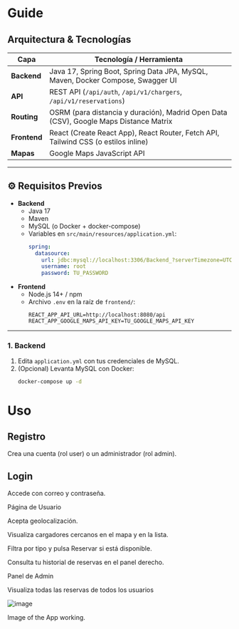 # Guide


## Arquitectura & Tecnologías

| Capa        | Tecnología / Herramienta                        |
|-------------|-------------------------------------------------|
| **Backend** | Java 17, Spring Boot, Spring Data JPA, MySQL, Maven, Docker Compose, Swagger UI |
| **API**     | REST API (`/api/auth`, `/api/v1/chargers`, `/api/v1/reservations`) |
| **Routing** | OSRM (para distancia y duración), Madrid Open Data (CSV), Google Maps Distance Matrix |
| **Frontend**| React (Create React App), React Router, Fetch API, Tailwind CSS (o estilos inline) |
| **Mapas**   | Google Maps JavaScript API                      |

---

## ⚙️ Requisitos Previos

- **Backend**  
  - Java 17  
  - Maven  
  - MySQL (o Docker + docker-compose)  
  - Variables en `src/main/resources/application.yml`:  
    ```yaml
    spring:
      datasource:
        url: jdbc:mysql://localhost:3306/Backend_?serverTimezone=UTC
        username: root
        password: TU_PASSWORD
    ```
- **Frontend**  
  - Node.js 14+ / npm  
  - Archivo `.env` en la raíz de `frontend/`:
    ```env
    REACT_APP_API_URL=http://localhost:8080/api
    REACT_APP_GOOGLE_MAPS_API_KEY=TU_GOOGLE_MAPS_API_KEY
    ```

---


### 1. Backend

1. Edita `application.yml` con tus credenciales de MySQL.  
2. (Opcional) Levanta MySQL con Docker:
   ```bash
   docker-compose up -d


# Uso


## Registro

Crea una cuenta (rol user) o un administrador (rol admin).

## Login

Accede con correo y contraseña.

Página de Usuario

Acepta geolocalización.

Visualiza cargadores cercanos en el mapa y en la lista.

Filtra por tipo y pulsa Reservar si está disponible.

Consulta tu historial de reservas en el panel derecho.

Panel de Admin

Visualiza todas las reservas de todos los usuarios


![image](https://github.com/user-attachments/assets/72e2893d-80cb-4b12-9600-6891e7e074ef)

Image of the App working.
